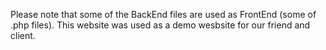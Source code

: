 Please note that some of the BackEnd files are used as FrontEnd (some of .php files).
This website was used as a demo wesbsite for our friend and client.
